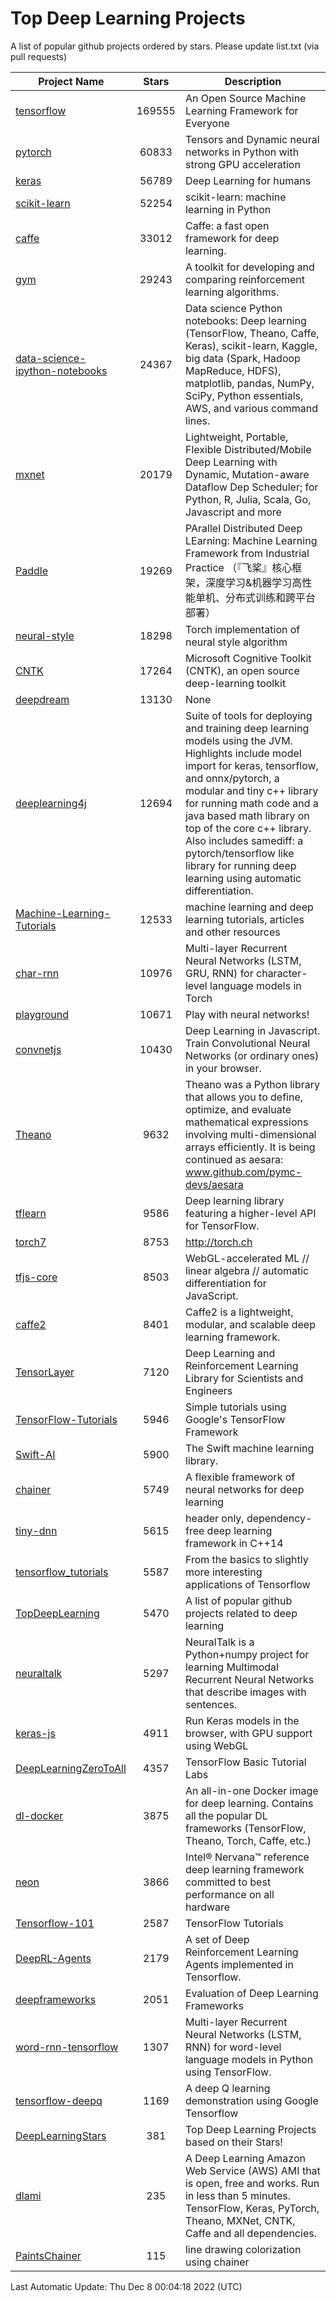 # Top Deep Learning Projects
A list of popular github projects ordered by stars.
Please update list.txt (via pull requests)

|Project Name| Stars | Description |
| ---------- |:-----:| ----------- |
| [tensorflow](https://github.com/tensorflow/tensorflow) | 169555 | An Open Source Machine Learning Framework for Everyone |
| [pytorch](https://github.com/pytorch/pytorch) | 60833 | Tensors and Dynamic neural networks in Python with strong GPU acceleration |
| [keras](https://github.com/keras-team/keras) | 56789 | Deep Learning for humans |
| [scikit-learn](https://github.com/scikit-learn/scikit-learn) | 52254 | scikit-learn: machine learning in Python |
| [caffe](https://github.com/BVLC/caffe) | 33012 | Caffe: a fast open framework for deep learning. |
| [gym](https://github.com/openai/gym) | 29243 | A toolkit for developing and comparing reinforcement learning algorithms. |
| [data-science-ipython-notebooks](https://github.com/donnemartin/data-science-ipython-notebooks) | 24367 | Data science Python notebooks: Deep learning (TensorFlow, Theano, Caffe, Keras), scikit-learn, Kaggle, big data (Spark, Hadoop MapReduce, HDFS), matplotlib, pandas, NumPy, SciPy, Python essentials, AWS, and various command lines. |
| [mxnet](https://github.com/apache/mxnet) | 20179 | Lightweight, Portable, Flexible Distributed/Mobile Deep Learning with Dynamic, Mutation-aware Dataflow Dep Scheduler; for Python, R, Julia, Scala, Go, Javascript and more |
| [Paddle](https://github.com/PaddlePaddle/Paddle) | 19269 | PArallel Distributed Deep LEarning: Machine Learning Framework from Industrial Practice （『飞桨』核心框架，深度学习&机器学习高性能单机、分布式训练和跨平台部署） |
| [neural-style](https://github.com/jcjohnson/neural-style) | 18298 | Torch implementation of neural style algorithm |
| [CNTK](https://github.com/microsoft/CNTK) | 17264 | Microsoft Cognitive Toolkit (CNTK), an open source deep-learning toolkit |
| [deepdream](https://github.com/google/deepdream) | 13130 | None |
| [deeplearning4j](https://github.com/deeplearning4j/deeplearning4j) | 12694 | Suite of tools for deploying and training deep learning models using the JVM. Highlights include model import for keras, tensorflow, and onnx/pytorch, a modular and tiny c++ library for running math code and a java based math library on top of the core c++ library. Also includes samediff: a pytorch/tensorflow like library for running deep learning using automatic differentiation. |
| [Machine-Learning-Tutorials](https://github.com/ujjwalkarn/Machine-Learning-Tutorials) | 12533 | machine learning and deep learning tutorials, articles and other resources  |
| [char-rnn](https://github.com/karpathy/char-rnn) | 10976 | Multi-layer Recurrent Neural Networks (LSTM, GRU, RNN) for character-level language models in Torch |
| [playground](https://github.com/tensorflow/playground) | 10671 | Play with neural networks! |
| [convnetjs](https://github.com/karpathy/convnetjs) | 10430 | Deep Learning in Javascript. Train Convolutional Neural Networks (or ordinary ones) in your browser. |
| [Theano](https://github.com/Theano/Theano) | 9632 | Theano was a Python library that allows you to define, optimize, and evaluate mathematical expressions involving multi-dimensional arrays efficiently. It is being continued as aesara: www.github.com/pymc-devs/aesara |
| [tflearn](https://github.com/tflearn/tflearn) | 9586 | Deep learning library featuring a higher-level API for TensorFlow. |
| [torch7](https://github.com/torch/torch7) | 8753 | http://torch.ch |
| [tfjs-core](https://github.com/tensorflow/tfjs-core) | 8503 | WebGL-accelerated ML // linear algebra // automatic differentiation for JavaScript. |
| [caffe2](https://github.com/facebookarchive/caffe2) | 8401 | Caffe2 is a lightweight, modular, and scalable deep learning framework. |
| [TensorLayer](https://github.com/tensorlayer/TensorLayer) | 7120 | Deep Learning and Reinforcement Learning Library for Scientists and Engineers  |
| [TensorFlow-Tutorials](https://github.com/nlintz/TensorFlow-Tutorials) | 5946 | Simple tutorials using Google's TensorFlow Framework |
| [Swift-AI](https://github.com/Swift-AI/Swift-AI) | 5900 | The Swift machine learning library. |
| [chainer](https://github.com/chainer/chainer) | 5749 | A flexible framework of neural networks for deep learning |
| [tiny-dnn](https://github.com/tiny-dnn/tiny-dnn) | 5615 | header only, dependency-free deep learning framework in C++14 |
| [tensorflow_tutorials](https://github.com/pkmital/tensorflow_tutorials) | 5587 | From the basics to slightly more interesting applications of Tensorflow |
| [TopDeepLearning](https://github.com/aymericdamien/TopDeepLearning) | 5470 | A list of popular github projects related to deep learning |
| [neuraltalk](https://github.com/karpathy/neuraltalk) | 5297 | NeuralTalk is a Python+numpy project for learning Multimodal Recurrent Neural Networks that describe images with sentences. |
| [keras-js](https://github.com/transcranial/keras-js) | 4911 | Run Keras models in the browser, with GPU support using WebGL |
| [DeepLearningZeroToAll](https://github.com/hunkim/DeepLearningZeroToAll) | 4357 | TensorFlow Basic Tutorial Labs |
| [dl-docker](https://github.com/floydhub/dl-docker) | 3875 | An all-in-one Docker image for deep learning. Contains all the popular DL frameworks (TensorFlow, Theano, Torch, Caffe, etc.) |
| [neon](https://github.com/NervanaSystems/neon) | 3866 | Intel® Nervana™ reference deep learning framework committed to best performance on all hardware |
| [Tensorflow-101](https://github.com/sjchoi86/Tensorflow-101) | 2587 | TensorFlow Tutorials |
| [DeepRL-Agents](https://github.com/awjuliani/DeepRL-Agents) | 2179 | A set of Deep Reinforcement Learning Agents implemented in Tensorflow. |
| [deepframeworks](https://github.com/zer0n/deepframeworks) | 2051 | Evaluation of Deep Learning Frameworks |
| [word-rnn-tensorflow](https://github.com/hunkim/word-rnn-tensorflow) | 1307 | Multi-layer Recurrent Neural Networks (LSTM, RNN) for word-level language models in Python using TensorFlow. |
| [tensorflow-deepq](https://github.com/siemanko/tensorflow-deepq) | 1169 | A deep Q learning demonstration using Google Tensorflow |
| [DeepLearningStars](https://github.com/hunkim/DeepLearningStars) | 381 | Top Deep Learning Projects based on their Stars! |
| [dlami](https://github.com/ritchieng/dlami) | 235 | A Deep Learning Amazon Web Service (AWS) AMI that is open, free and works. Run in less than 5 minutes. TensorFlow, Keras, PyTorch, Theano, MXNet, CNTK, Caffe and all dependencies. |
| [PaintsChainer](https://github.com/taizan/PaintsChainer) | 115 | line drawing colorization using chainer |

Last Automatic Update: Thu Dec  8 00:04:18 2022 (UTC)
